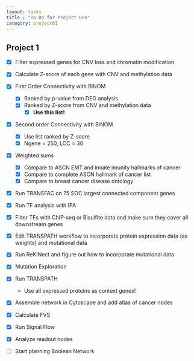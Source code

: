 ```yaml
---
layout: tasks
title : "To Do for Project One"
category: project01
---
```


## Project 1

- [x] Filter expressed genes for CNV loss and chromatin modification
- [x] Calculate Z-score of each gene with CNV and methylation data
- [x] First Order Connectivity with BiNOM
	- [x] Ranked by p-value from DEG analysis
	- [x] Ranked by Z-score from CNV and methylation data
		- [x] **Use this list!**
- [x] Second order Connectivity with BiNOM
	- [x] Use list ranked by Z-score
	- [x] Ngene = 250, LCC = 30
- [x] Weighted sums
	- [x] Compare to ASCN EMT and innate imunity hallmarks of cancer
	- [x] Compare to complete ASCN hallmark of cancer list
	- [x] Compare to breast cancer disease ontology
- [x] Run TRANSFAC on 75 SOC largest connected component genes
- [x] Run TF analysis with IPA
- [x] Filter TFs with ChIP-seq or Bisulfite data and make sure they cover all downstream genes
- [x] Edit TRANSPATH workflow to incorporate protein expression data (as weights) and mutational data
- [x] Run ReKINect and figure out how to incorporate mutational data
- [x] Mutation Exploration
- [x] Run TRANSPATH
	- Use all expressed proteins as context genes!
- [x] Assemble network in Cytoscape and add atlas of cancer nodes
- [x] Calculate FVS
- [x] Run Signal Flow
- [x] Analyze readout nodes

- [ ] Start planning Boolean Network
